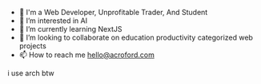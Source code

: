- 👋 I'm a Web Developer, Unprofitable Trader, And Student
- 👀 I’m interested in AI
- 🌱 I’m currently learning NextJS
- 💞️ I’m looking to collaborate on education productivity categorized web projects
- 📫 How to reach me hello@acroford.com

<!---
IyaadDev/IyaadDev is a ✨ special ✨ repository because its `README.md` (this file) appears on your GitHub profile.
You can click the Preview link to take a look at your changes.
--->
<!-- ![IyaadDev Github Stats](https://github-readme-stats.vercel.app/api?username=IyaadDev&theme=onedark) --->


i use arch btw
